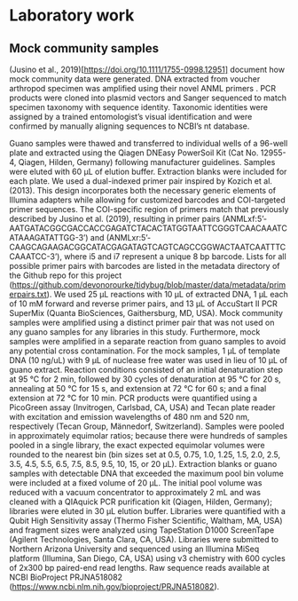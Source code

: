 # Laboratory work
## Mock community samples
(Jusino et al., 2019)[https://doi.org/10.1111/1755-0998.12951] document how mock community data were generated. DNA extracted from voucher arthropod specimen was amplified using their novel ANML primers . PCR products were cloned into plasmid vectors and Sanger sequenced to match specimen taxonomy with sequence identity. Taxonomic identities were assigned by a trained entomologist’s visual identification and were confirmed by manually aligning sequences to NCBI’s nt database.

Guano samples were thawed and transferred to individual wells of a 96-well plate and extracted using the Qiagen DNEasy PowerSoil Kit (Cat No. 12955-4, Qiagen, Hilden, Germany) following manufacturer guidelines. Samples were eluted with 60 µL of elution buffer. Extraction blanks were included for each plate. We used a dual-indexed primer pair inspired by Kozich et al. (2013). This design incorporates both the necessary generic elements of Illumina adapters while allowing for customized barcodes and COI-targeted primer sequences. The COI-specific region of primers match that previously described by Jusino et al. (2019), resulting in primer pairs (ANMLxf:5’-AATGATACGGCGACCACCGAGATCTACAC<i5>TATGGTAATTCGGGTCAACAAATCATAAAGATATTGG-3’) and (ANMLxr:5’-CAAGCAGAAGACGGCATACGAGAT<i7>AGTCAGTCAGCCGGWACTAATCAATTTCCAAATCC-3’), where i5 and i7 represent a unique 8 bp barcode. Lists for all possible primer pairs with barcodes are listed in the metadata directory of the Github repo for this project (https://github.com/devonorourke/tidybug/blob/master/data/metadata/primerpairs.txt). We used 25 µL reactions with 10 µL of extracted DNA, 1 µL each of 10 mM forward and reverse primer pairs, and 13 µL of AccuStart II PCR SuperMix (Quanta BioSciences, Gaithersburg, MD, USA). Mock community samples were amplified using a distinct primer pair that was not used on any guano samples for any libraries in this study. Furthermore, mock samples were amplified in a separate reaction from guano samples to avoid any potential cross contamination. For the mock samples, 1 µL of template DNA (10 ng/uL) with 9 µL of nuclease free water was used in lieu of 10 µL of guano extract. Reaction conditions consisted of an initial denaturation step at 95 °C for 2 min, followed by 30 cycles of denaturation at 95 °C for 20 s, annealing at 50 °C for 15 s, and extension at 72 °C for 60 s; and a final extension at 72 °C for 10 min. PCR products were quantified using a PicoGreen assay (Invitrogen, Carlsbad, CA, USA) and Tecan plate reader with excitation and emission wavelengths of 480 nm and 520 nm, respectively (Tecan Group, Männedorf, Switzerland). Samples were pooled in approximately equimolar ratios; because there were hundreds of samples pooled in a single library, the exact expected equimolar volumes were rounded to the nearest bin (bin sizes set at 0.5, 0.75, 1.0, 1.25, 1.5, 2.0, 2.5, 3.5, 4.5, 5.5, 6.5, 7.5, 8.5, 9.5, 10, 15, or 20 µL). Extraction blanks or guano samples with detectable DNA that exceeded the maximum pool bin volume were included at a fixed volume of 20 µL. The initial pool volume was reduced with a vacuum concentrator to approximately 2 mL and was cleaned with a QIAquick PCR purification kit (Qiagen, Hilden, Germany); libraries were eluted in 30 µL elution buffer. Libraries were quantified with a Qubit High Sensitivity assay (Thermo Fisher Scientific, Waltham, MA, USA) and fragment sizes were analyzed using TapeStation D1000 ScreenTape (Agilent Technologies, Santa Clara, CA, USA). Libraries were submitted to Northern Arizona University and sequenced using an Illumina MiSeq platform (Illumina, San Diego, CA, USA) using v3 chemistry with 600 cycles of 2x300 bp paired-end read lengths. Raw sequence reads available at NCBI BioProject PRJNA518082 (https://www.ncbi.nlm.nih.gov/bioproject/PRJNA518082).
